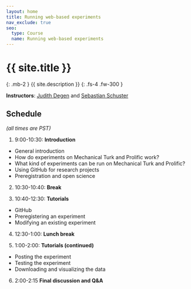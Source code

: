 ```yaml
---
layout: home
title: Running web-based experiments
nav_exclude: true
seo:
  type: Course
  name: Running web-based experiments
---
```


# {{ site.title }}
{: .mb-2 }
{{ site.description }}
{: .fs-4 .fw-300 }

**Instructors**: [Judith Degen](https://thegricean.github.io/) and [Sebastian Schuster](http://sebschu.com)

## Schedule

_(all times are PST)_

1. 9:00-10:30: **Introduction**
  - General introduction
  - How do experiments on Mechanical Turk and Prolific work?
  - What kind of experiments can be run on Mechanical Turk and Prolific?
  - Using GitHub for research projects
  - Preregistration and open science

2. 10:30-10:40: **Break**

3. 10:40-12:30: **Tutorials**
  - GitHub
  - Preregistering an experiment
  - Modifying an existing experiment

4. 12:30-1:00: **Lunch break**

5. 1:00-2:00: **Tutorials (continued)**
  - Posting the experiment
  - Testing the experiment
  - Downloading and visualizing the data
 
 6. 2:00-2:15 **Final discussion and Q&A**
  




